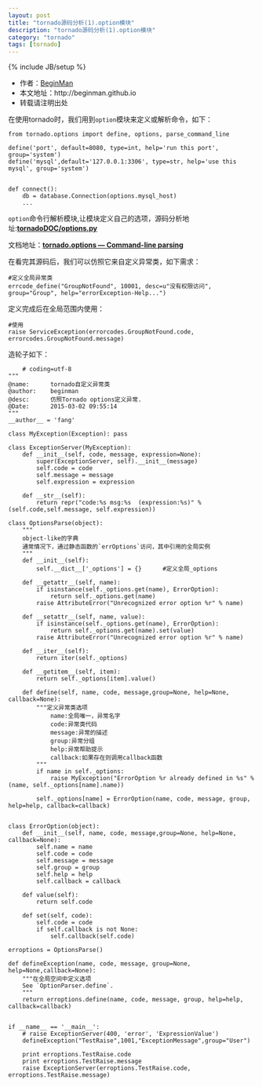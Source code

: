 ```yaml
---
layout: post
title: "tornado源码分析(1).option模块"
description: "tornado源码分析(1).option模块"
category: "tornado"
tags: [tornado]
---
```

{% include JB/setup %}
<ul>
    <li>作者：<a href="http://weibo.com/beginman" target="blank">BeginMan</a></li>
    <li>本文地址：http://beginman.github.io</li>
    <li>转载请注明出处</li>
</ul>
<p>在使用tornado时，我们用到<code>option</code>模块来定义或解析命令，如下：</p>

<pre><code>from tornado.options import define, options, parse_command_line

define('port', default=8080, type=int, help='run this port', group='system')
define('mysql',default='127.0.0.1:3306', type=str, help='use this mysql', group='system')


def connect():
    db = database.Connection(options.mysql_host)
    ...
</code></pre>

<p><code>option</code>命令行解析模块,让模块定义自己的选项，源码分析地址:<a href="https://github.com/BeginMan/tornadoDOC/blob/master/options.py"><strong>tornadoDOC/options.py</strong></a></p>

<!--more-->

<p>文档地址：<a href="http://www.tornadoweb.org/en/stable/options.html"><strong>tornado.options — Command-line parsing</strong></a></p>

<p>在看完其源码后，我们可以仿照它来自定义异常类，如下需求：</p>

<pre><code>#定义全局异常类
errcode_define("GroupNotFound", 10001, desc=u"没有权限访问", group="Group", help="errorException-Help...")
</code></pre>

<p>定义完成后在全局范围内使用：</p>

<pre><code>#使用
raise ServiceException(errorcodes.GroupNotFound.code, errorcodes.GroupNotFound.message)
</code></pre>

<p>造轮子如下：</p>

<pre><code>    # coding=utf-8
"""
@name:      tornado自定义异常类
@author:    beginman
@desc:      仿照Tornado options定义异常.
@Date:      2015-03-02 09:55:14
"""
__author__ = 'fang'

class MyException(Exception): pass

class ExceptionServer(MyException):
    def __init__(self, code, message, expression=None):
        super(ExceptionServer, self).__init__(message)
        self.code = code
        self.message = message
        self.expression = expression

    def __str__(self):
        return repr("code:%s msg:%s  (expression:%s)" % (self.code,self.message, self.expression))

class OptionsParse(object):
    """
    object-like的字典
    通常情况下，通过静态函数的`errOptions`访问，其中引用的全局实例
    """
    def __init__(self):
        self.__dict__['_options'] = {}      #定义全局_options

    def __getattr__(self, name):
        if isinstance(self._options.get(name), ErrorOption):
            return self._options.get(name)
        raise AttributeError("Unrecognized error option %r" % name)

    def __setattr__(self, name, value):
        if isinstance(self._options.get(name), ErrorOption):
            return self._options.get(name).set(value)
        raise AttributeError("Unrecognized error option %r" % name)

    def __iter__(self):
        return iter(self._options)

    def __getitem__(self, item):
        return self._options[item].value()

    def define(self, name, code, message,group=None, help=None, callback=None):
        """定义异常类选项
            name:全局唯一，异常名字
            code:异常类代码
            message:异常的描述
            group:异常分组
            help:异常帮助提示
            callback:如果存在则调用callback函数
        """
        if name in self._options:
            raise MyException("ErrorOption %r already defined in %s" % (name, self._options[name].name))

        self._options[name] = ErrorOption(name, code, message, group, help=help, callback=callback)


class ErrorOption(object):
    def __init__(self, name, code, message,group=None, help=None, callback=None):
        self.name = name
        self.code = code
        self.message = message
        self.group = group
        self.help = help
        self.callback = callback

    def value(self):
        return self.code

    def set(self, code):
        self.code = code
        if self.callback is not None:
            self.callback(self.code)

erroptions = OptionsParse()

def defineException(name, code, message, group=None, help=None,callback=None):
    """在全局空间中定义选项
    See `OptionParser.define`.
    """
    return erroptions.define(name, code, message, group, help=help, callback=callback)


if __name__ == '__main__':
    # raise ExceptionServer(400, 'error', 'ExpressionValue')
    defineException("TestRaise",1001,"ExceptionMessage",group="User")

    print erroptions.TestRaise.code
    print erroptions.TestRaise.message
    raise ExceptionServer(erroptions.TestRaise.code, erroptions.TestRaise.message)
</code></pre>
